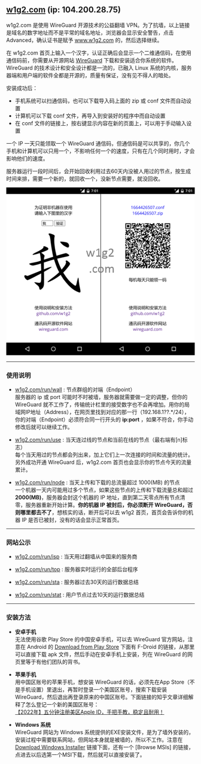 <!---
- 👋 Hi, I’m @w1g2
- 👀 I’m interested in ...
- 🌱 I’m currently learning ...
- 💞️ I’m looking to collaborate on ...
- 📫 How to reach me ...


w1g2/w1g2 is a ✨ special ✨ repository because its `README.md` (this file) appears on your GitHub profile.
You can click the Preview link to take a look at your changes.
--->


[w1g2.com]: https://104.200.28.75 "w1g2.com"
[w1g2.com/run/wall]: https://104.200.28.75/run/wall "w1g2.com/run/wall"
[w1g2.com/run/use]: https://104.200.28.75/run/use "w1g2.com/run/use"
[w1g2.com/run/node]: https://104.200.28.75/run/node "w1g2.com/run/node"
[w1g2.com/run/isp]: https://104.200.28.75/run/isp "w1g2.com/run/isp"
[w1g2.com/run/top]: https://104.200.28.75/run/top "w1g2.com/run/top"
[w1g2.com/run/sta]: https://104.200.28.75/run/sta "w1g2.com/run/sta"
[w1g2.com/run/stat]: https://104.200.28.75/run/stat "w1g2.com/run/stat"
[wireguard]: https://wireguard.com/install "wireguard.com/install"

## [w1g2.com][] (ip: 104.200.28.75)
w1g2.com 是使用 WireGuard 开源技术的公益翻墙 VPN。为了抗墙，以上链接是域名的数字地址而不是平常的域名地址，浏览器会显示安全警告，点击 Advanced，确认证书是赋予 www.w1g2.com 的，然后选择继续。

在 w1g2.com 首页上输入一个汉字，认证正确后会显示一个二维通信码，在使用通信码前，你需要从开源网站 [WireGuard][] 下载和安装适合你系统的软件。 WireGuard 的技术设计和安全设计都是一流的，已融入 Linux 系统的内核，服务器端和用户端的软件全都是开源的，质量有保证，没有见不得人的暗处。

安装成功后：
* 手机系统可以扫通信码，也可以下载导入码上面的 zip 或 conf 文件而自动设置
* 计算机可以下载 conf 文件，再导入到安装好的程序中而自动设置
* 在 conf 文件的链接上，按右键显示内容在新的页面上，可以用于手动输入设置

一个 IP 一天只能领取一个 WireGuard 通信码，但通信码是可以共享的，你几个手机和计算机可以只用一个，不影响任何一个的速度，只有在几个同时用时，才会影响他们的速度。

服务器运行一段时间后，会开始回收利用过去60天内没被人用过的节点，按生成时间来排，需要一个新的，就回收一个，没新节点需要，就没回收。

![w1g2](w1g2.png "w1g2.png")


---
### 使用说明
* [w1g2.com/run/wall][] : 节点群组的对端（Endpoint） <br/>
服务器的 ip 或 port 可能时不时被墙，服务器就需要做一定的调整，但你的 WireGuard 就不工作了，传输统计栏里的接受数字也不会再增加。用你的局域网IP地址（Address），在网页里找到对应的那一行（192.168.1??.*/24），你的对端（Endpoint）必须符合同一行开头的 __ip:port__ ，如果不符合，你手动修改后就可以继续工作。

* [w1g2.com/run/use][] : 当天连过线的节点和当前在线的节点（最右端有[n]标志） <br/>
每个当天用过的节点都会列出来，加上它们上一次连接的时间和流量的统计。另外成功开通 WireGuard 后，w1g2.com 首页也会显示你的节点今天的流量累计。

* [w1g2.com/run/node][] : 当天上传和下载的总流量超过 1000(MB) 的节点 <br/>
一个机器一天内可能用过多个节点，如果这些节点的上传和下载流量总和超过 __2000(MB)__，服务器会封这个机器的 IP 地址，直到第二天零点所有节点清零，服务器重新开始计算。__你的机器 IP 被封后，你必须断开 WireGuard，否则哪里都去不了__，想核实的话，断开后可以去 w1g2 首页，首页会告诉你的机器 IP 是否已被封，没有的话会显示正常首页。


---
### 网站公示
* [w1g2.com/run/isp][] : 当天用过翻墙从中国来的服务商

* [w1g2.com/run/top][] : 服务器实时运行的全部后台程序

* [w1g2.com/run/sta][] : 服务器过去30天的运行数据总结

* [w1g2.com/run/stat][] : 用户节点过去10天的运行数据总结


---
### 安装方法
* __安卓手机__ <br/>
无法使用谷歌 Play Store 的中国安卓手机，可以去 WireGuard 官方网站，注意在 Android 的 [Download from Play Store][wireguard] 下面有 F-Droid 的链接，从那里可以直接下载 apk 文件，然后手动在安卓手机上安装，列在 WireGuard 的网页里等于有他们团队的背书。

* __苹果手机__ <br/>
用中国区账号的苹果手机，想安装 WireGuard 的话，必须先在App Store（不是手机设置）里退出，再暂时登录一个美国区账号，搜索下载安装 WireGuard，然后退出再登录原来的中国区账号。下面链接的知乎文章详细解释了怎么登记一个新的美国区账号： <br/>
[【2022年】五分钟注册美区Apple ID，手把手教，稳定且耐用！](https://zhuanlan.zhihu.com/p/367821925)

* __Windows 系统__ <br/>
WireGuard 网站为 Windows 系统提供的EXE安装文件，是为了墙外安装的，安装过程中需要联系网站，但网站本身就是被墙的，所以不工作。注意在 [Download Windows Installer][wireguard] 链接下面，还有一个 [Browse MSIs] 的链接，点进去以后选第一个MSI下载，然后就可以直接安装了。
